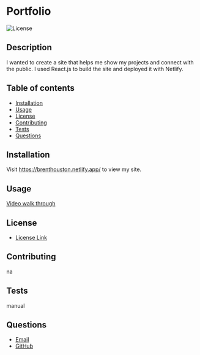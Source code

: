# Portfolio
![License](https://img.shields.io/badge/License-MIT-yellow.svg)   
## Description
  I wanted to create a site that helps me show my projects and connect with the public. I used React.js to build the site and deployed it with Netlify.







## Table of contents
  * [Installation](#installation)
  * [Usage](#usage)
  * [License](#license)
  * [Contributing](#contributing)
  * [Tests](#tests)
  * [Questions](#questions)
    
## Installation
  Visit https://brenthouston.netlify.app/ to view my site.
    
## Usage
  [Video walk through](https://drive.google.com/file/d/18tF1flWqqRtT8KfiDrK6Ig0sMxKjIYXc/view)
  
    
    
## License
* [License Link](https://opensource.org/license/mit/)
     
## Contributing
  na
    
    
## Tests
  manual
    
    
## Questions
   * [Email](mailto:brentjustinhouston@gmail.com)
   * [GitHub](https://github.com/brenthouston)